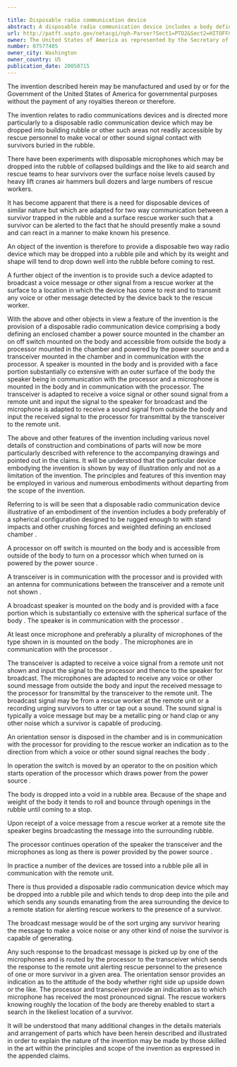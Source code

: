 ```yaml
---

title: Disposable radio communication device
abstract: A disposable radio communication device includes a body defining an enclosed chamber, a power source mounted in the chamber, an on-off switch mounted on the body and accessible from outside the body, a processor mounted in the chamber and powered by the power source, and a transceiver mounted in the chamber and in communication with the processor. A speaker is mounted in the chamber in communication with the processor. A microphone is mounted in the body and is in communication with the processor. The transceiver is adapted to receive sound signals from a remote unit and input the signals to the speaker for broadcast, and the microphone is adapted to receive sound signals from outside the body and input the received sound signals to the processor for transmittal by the transceiver to the remote unit.
url: http://patft.uspto.gov/netacgi/nph-Parser?Sect1=PTO2&Sect2=HITOFF&p=1&u=%2Fnetahtml%2FPTO%2Fsearch-adv.htm&r=1&f=G&l=50&d=PALL&S1=07577405&OS=07577405&RS=07577405
owner: The United States of America as represented by the Secretary of the Navy
number: 07577405
owner_city: Washington
owner_country: US
publication_date: 20050715
---
```

The invention described herein may be manufactured and used by or for the Government of the United States of America for governmental purposes without the payment of any royalties thereon or therefore.

The invention relates to radio communications devices and is directed more particularly to a disposable radio communication device which may be dropped into building rubble or other such areas not readily accessible by rescue personnel to make vocal or other sound signal contact with survivors buried in the rubble.

There have been experiments with disposable microphones which may be dropped into the rubble of collapsed buildings and the like to aid search and rescue teams to hear survivors over the surface noise levels caused by heavy lift cranes air hammers bull dozers and large numbers of rescue workers.

It has become apparent that there is a need for disposable devices of similar nature but which are adapted for two way communication between a survivor trapped in the rubble and a surface rescue worker such that a survivor can be alerted to the fact that he should presently make a sound and can react in a manner to make known his presence.

An object of the invention is therefore to provide a disposable two way radio device which may be dropped into a rubble pile and which by its weight and shape will tend to drop down well into the rubble before coming to rest.

A further object of the invention is to provide such a device adapted to broadcast a voice message or other signal from a rescue worker at the surface to a location in which the device has come to rest and to transmit any voice or other message detected by the device back to the rescue worker.

With the above and other objects in view a feature of the invention is the provision of a disposable radio communication device comprising a body defining an enclosed chamber a power source mounted in the chamber an on off switch mounted on the body and accessible from outside the body a processor mounted in the chamber and powered by the power source and a transceiver mounted in the chamber and in communication with the processor. A speaker is mounted in the body and is provided with a face portion substantially co extensive with an outer surface of the body the speaker being in communication with the processor and a microphone is mounted in the body and in communication with the processor. The transceiver is adapted to receive a voice signal or other sound signal from a remote unit and input the signal to the speaker for broadcast and the microphone is adapted to receive a sound signal from outside the body and input the received signal to the processor for transmittal by the transceiver to the remote unit.

The above and other features of the invention including various novel details of construction and combinations of parts will now be more particularly described with reference to the accompanying drawings and pointed out in the claims. It will be understood that the particular device embodying the invention is shown by way of illustration only and not as a limitation of the invention. The principles and features of this invention may be employed in various and numerous embodiments without departing from the scope of the invention.

Referring to is will be seen that a disposable radio communication device illustrative of an embodiment of the invention includes a body preferably of a spherical configuration designed to be rugged enough to with stand impacts and other crushing forces and weighted defining an enclosed chamber .

A processor on off switch is mounted on the body and is accessible from outside of the body to turn on a processor which when turned on is powered by the power source .

A transceiver is in communication with the processor and is provided with an antenna for communications between the transceiver and a remote unit not shown .

A broadcast speaker is mounted on the body and is provided with a face portion which is substantially co extensive with the spherical surface of the body . The speaker is in communication with the processor .

At least once microphone and preferably a plurality of microphones of the type shown in is mounted on the body . The microphones are in communication with the processor .

The transceiver is adapted to receive a voice signal from a remote unit not shown and input the signal to the processor and thence to the speaker for broadcast. The microphones are adapted to receive any voice or other sound message from outside the body and input the received message to the processor for transmittal by the transceiver to the remote unit. The broadcast signal may be from a rescue worker at the remote unit or a recording urging survivors to utter or tap out a sound. The sound signal is typically a voice message but may be a metallic ping or hand clap or any other noise which a survivor is capable of producing.

An orientation sensor is disposed in the chamber and is in communication with the processor for providing to the rescue worker an indication as to the direction from which a voice or other sound signal reaches the body .

In operation the switch is moved by an operator to the on position which starts operation of the processor which draws power from the power source .

The body is dropped into a void in a rubble area. Because of the shape and weight of the body it tends to roll and bounce through openings in the rubble until coming to a stop.

Upon receipt of a voice message from a rescue worker at a remote site the speaker begins broadcasting the message into the surrounding rubble.

The processor continues operation of the speaker the transceiver and the microphones as long as there is power provided by the power source .

In practice a number of the devices are tossed into a rubble pile all in communication with the remote unit.

There is thus provided a disposable radio communication device which may be dropped into a rubble pile and which tends to drop deep into the pile and which sends any sounds emanating from the area surrounding the device to a remote station for alerting rescue workers to the presence of a survivor.

The broadcast message would be of the sort urging any survivor hearing the message to make a voice noise or any other kind of noise the survivor is capable of generating.

Any such response to the broadcast message is picked up by one of the microphones and is routed by the processor to the transceiver which sends the response to the remote unit alerting rescue personnel to the presence of one or more survivor in a given area. The orientation sensor provides an indication as to the attitude of the body whether right side up upside down or the like. The processor and transceiver provide an indication as to which microphone has received the most pronounced signal. The rescue workers knowing roughly the location of the body are thereby enabled to start a search in the likeliest location of a survivor.

It will be understood that many additional changes in the details materials and arrangement of parts which have been herein described and illustrated in order to explain the nature of the invention may be made by those skilled in the art within the principles and scope of the invention as expressed in the appended claims.

